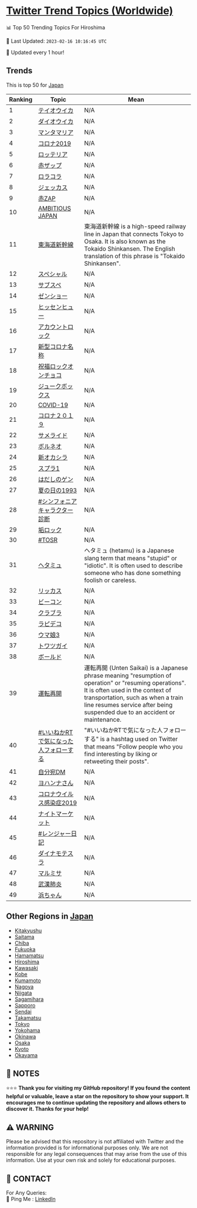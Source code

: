 [Twitter Trend Topics (Worldwide)](https://github.com/ErcinDedeoglu/Twitter-Trend-Topics)
==========


📊 Top 50 Trending Topics For Hiroshima

📆 Last Updated: `2023-02-16 10:16:45 UTC`

🔧 Updated every 1 hour!


## Trends

This is top 50 for [Japan](</Japan>)

| Ranking | Topic | Mean |
| ------- | ------------ | ------------ |
| 1 | [テイオウイカ](http://twitter.com/search?q=%e3%83%86%e3%82%a4%e3%82%aa%e3%82%a6%e3%82%a4%e3%82%ab) | N/A |
| 2 | [ダイオウイカ](http://twitter.com/search?q=%e3%83%80%e3%82%a4%e3%82%aa%e3%82%a6%e3%82%a4%e3%82%ab) | N/A |
| 3 | [マンタマリア](http://twitter.com/search?q=%e3%83%9e%e3%83%b3%e3%82%bf%e3%83%9e%e3%83%aa%e3%82%a2) | N/A |
| 4 | [コロナ2019](http://twitter.com/search?q=%e3%82%b3%e3%83%ad%e3%83%8a2019) | N/A |
| 5 | [ロッテリア](http://twitter.com/search?q=%e3%83%ad%e3%83%83%e3%83%86%e3%83%aa%e3%82%a2) | N/A |
| 6 | [赤ザップ](http://twitter.com/search?q=%e8%b5%a4%e3%82%b6%e3%83%83%e3%83%97) | N/A |
| 7 | [ロラコラ](http://twitter.com/search?q=%e3%83%ad%e3%83%a9%e3%82%b3%e3%83%a9) | N/A |
| 8 | [ジェッカス](http://twitter.com/search?q=%e3%82%b8%e3%82%a7%e3%83%83%e3%82%ab%e3%82%b9) | N/A |
| 9 | [赤ZAP](http://twitter.com/search?q=%e8%b5%a4ZAP) | N/A |
| 10 | [AMBITIOUS JAPAN](http://twitter.com/search?q=AMBITIOUS+JAPAN) | N/A |
| 11 | [東海道新幹線](http://twitter.com/search?q=%e6%9d%b1%e6%b5%b7%e9%81%93%e6%96%b0%e5%b9%b9%e7%b7%9a) | 東海道新幹線 is a high-speed railway line in Japan that connects Tokyo to Osaka. It is also known as the Tokaido Shinkansen. The English translation of this phrase is "Tokaido Shinkansen". |
| 12 | [スペシャル](http://twitter.com/search?q=%e3%82%b9%e3%83%9a%e3%82%b7%e3%83%a3%e3%83%ab) | N/A |
| 13 | [サブスペ](http://twitter.com/search?q=%e3%82%b5%e3%83%96%e3%82%b9%e3%83%9a) | N/A |
| 14 | [ゼンショー](http://twitter.com/search?q=%e3%82%bc%e3%83%b3%e3%82%b7%e3%83%a7%e3%83%bc) | N/A |
| 15 | [ヒッセンヒュー](http://twitter.com/search?q=%e3%83%92%e3%83%83%e3%82%bb%e3%83%b3%e3%83%92%e3%83%a5%e3%83%bc) | N/A |
| 16 | [アカウントロック](http://twitter.com/search?q=%e3%82%a2%e3%82%ab%e3%82%a6%e3%83%b3%e3%83%88%e3%83%ad%e3%83%83%e3%82%af) | N/A |
| 17 | [新型コロナ名称](http://twitter.com/search?q=%e6%96%b0%e5%9e%8b%e3%82%b3%e3%83%ad%e3%83%8a%e5%90%8d%e7%a7%b0) | N/A |
| 18 | [祝福ロックオンチョコ](http://twitter.com/search?q=%e7%a5%9d%e7%a6%8f%e3%83%ad%e3%83%83%e3%82%af%e3%82%aa%e3%83%b3%e3%83%81%e3%83%a7%e3%82%b3) | N/A |
| 19 | [ジュークボックス](http://twitter.com/search?q=%e3%82%b8%e3%83%a5%e3%83%bc%e3%82%af%e3%83%9c%e3%83%83%e3%82%af%e3%82%b9) | N/A |
| 20 | [COVID-19](http://twitter.com/search?q=COVID-19) | N/A |
| 21 | [コロナ２０１９](http://twitter.com/search?q=%e3%82%b3%e3%83%ad%e3%83%8a%ef%bc%92%ef%bc%90%ef%bc%91%ef%bc%99) | N/A |
| 22 | [サメライド](http://twitter.com/search?q=%e3%82%b5%e3%83%a1%e3%83%a9%e3%82%a4%e3%83%89) | N/A |
| 23 | [ボルネオ](http://twitter.com/search?q=%e3%83%9c%e3%83%ab%e3%83%8d%e3%82%aa) | N/A |
| 24 | [新オカシラ](http://twitter.com/search?q=%e6%96%b0%e3%82%aa%e3%82%ab%e3%82%b7%e3%83%a9) | N/A |
| 25 | [スプラ1](http://twitter.com/search?q=%e3%82%b9%e3%83%97%e3%83%a91) | N/A |
| 26 | [はだしのゲン](http://twitter.com/search?q=%e3%81%af%e3%81%a0%e3%81%97%e3%81%ae%e3%82%b2%e3%83%b3) | N/A |
| 27 | [夏の日の1993](http://twitter.com/search?q=%e5%a4%8f%e3%81%ae%e6%97%a5%e3%81%ae1993) | N/A |
| 28 | [#シンフォニアキャラクター診断](http://twitter.com/search?q=%23%e3%82%b7%e3%83%b3%e3%83%95%e3%82%a9%e3%83%8b%e3%82%a2%e3%82%ad%e3%83%a3%e3%83%a9%e3%82%af%e3%82%bf%e3%83%bc%e8%a8%ba%e6%96%ad) | N/A |
| 29 | [垢ロック](http://twitter.com/search?q=%e5%9e%a2%e3%83%ad%e3%83%83%e3%82%af) | N/A |
| 30 | [#TOSR](http://twitter.com/search?q=%23TOSR) | N/A |
| 31 | [ヘタミュ](http://twitter.com/search?q=%e3%83%98%e3%82%bf%e3%83%9f%e3%83%a5) | ヘタミュ (hetamu) is a Japanese slang term that means "stupid" or "idiotic". It is often used to describe someone who has done something foolish or careless. |
| 32 | [リッカス](http://twitter.com/search?q=%e3%83%aa%e3%83%83%e3%82%ab%e3%82%b9) | N/A |
| 33 | [ビーコン](http://twitter.com/search?q=%e3%83%93%e3%83%bc%e3%82%b3%e3%83%b3) | N/A |
| 34 | [クラブラ](http://twitter.com/search?q=%e3%82%af%e3%83%a9%e3%83%96%e3%83%a9) | N/A |
| 35 | [ラピデコ](http://twitter.com/search?q=%e3%83%a9%e3%83%94%e3%83%87%e3%82%b3) | N/A |
| 36 | [ウマ娘3](http://twitter.com/search?q=%e3%82%a6%e3%83%9e%e5%a8%983) | N/A |
| 37 | [トワツガイ](http://twitter.com/search?q=%e3%83%88%e3%83%af%e3%83%84%e3%82%ac%e3%82%a4) | N/A |
| 38 | [ボールド](http://twitter.com/search?q=%e3%83%9c%e3%83%bc%e3%83%ab%e3%83%89) | N/A |
| 39 | [運転再開](http://twitter.com/search?q=%e9%81%8b%e8%bb%a2%e5%86%8d%e9%96%8b) | 運転再開 (Unten Saikai) is a Japanese phrase meaning "resumption of operation" or "resuming operations". It is often used in the context of transportation, such as when a train line resumes service after being suspended due to an accident or maintenance. |
| 40 | [#いいねかRTで気になった人フォローする](http://twitter.com/search?q=%23%e3%81%84%e3%81%84%e3%81%ad%e3%81%8bRT%e3%81%a7%e6%b0%97%e3%81%ab%e3%81%aa%e3%81%a3%e3%81%9f%e4%ba%ba%e3%83%95%e3%82%a9%e3%83%ad%e3%83%bc%e3%81%99%e3%82%8b) | "#いいねかRTで気になった人フォローする" is a hashtag used on Twitter that means "Follow people who you find interesting by liking or retweeting their posts". |
| 41 | [自分宛DM](http://twitter.com/search?q=%e8%87%aa%e5%88%86%e5%ae%9bDM) | N/A |
| 42 | [ヨハンナさん](http://twitter.com/search?q=%e3%83%a8%e3%83%8f%e3%83%b3%e3%83%8a%e3%81%95%e3%82%93) | N/A |
| 43 | [コロナウイルス感染症2019](http://twitter.com/search?q=%e3%82%b3%e3%83%ad%e3%83%8a%e3%82%a6%e3%82%a4%e3%83%ab%e3%82%b9%e6%84%9f%e6%9f%93%e7%97%872019) | N/A |
| 44 | [ナイトマーケット](http://twitter.com/search?q=%e3%83%8a%e3%82%a4%e3%83%88%e3%83%9e%e3%83%bc%e3%82%b1%e3%83%83%e3%83%88) | N/A |
| 45 | [#レンジャー日記](http://twitter.com/search?q=%23%e3%83%ac%e3%83%b3%e3%82%b8%e3%83%a3%e3%83%bc%e6%97%a5%e8%a8%98) | N/A |
| 46 | [ダイナモテスラ](http://twitter.com/search?q=%e3%83%80%e3%82%a4%e3%83%8a%e3%83%a2%e3%83%86%e3%82%b9%e3%83%a9) | N/A |
| 47 | [マルミサ](http://twitter.com/search?q=%e3%83%9e%e3%83%ab%e3%83%9f%e3%82%b5) | N/A |
| 48 | [武漢肺炎](http://twitter.com/search?q=%e6%ad%a6%e6%bc%a2%e8%82%ba%e7%82%8e) | N/A |
| 49 | [浜ちゃん](http://twitter.com/search?q=%e6%b5%9c%e3%81%a1%e3%82%83%e3%82%93) | N/A |



## Other Regions in [Japan](</Japan>)

* [Kitakyushu](</Japan/Kitakyushu.md>)
* [Saitama](</Japan/Saitama.md>)
* [Chiba](</Japan/Chiba.md>)
* [Fukuoka](</Japan/Fukuoka.md>)
* [Hamamatsu](</Japan/Hamamatsu.md>)
* [Hiroshima](</Japan/Hiroshima.md>)
* [Kawasaki](</Japan/Kawasaki.md>)
* [Kobe](</Japan/Kobe.md>)
* [Kumamoto](</Japan/Kumamoto.md>)
* [Nagoya](</Japan/Nagoya.md>)
* [Niigata](</Japan/Niigata.md>)
* [Sagamihara](</Japan/Sagamihara.md>)
* [Sapporo](</Japan/Sapporo.md>)
* [Sendai](</Japan/Sendai.md>)
* [Takamatsu](</Japan/Takamatsu.md>)
* [Tokyo](</Japan/Tokyo.md>)
* [Yokohama](</Japan/Yokohama.md>)
* [Okinawa](</Japan/Okinawa.md>)
* [Osaka](</Japan/Osaka.md>)
* [Kyoto](</Japan/Kyoto.md>)
* [Okayama](</Japan/Okayama.md>)



## 📝 NOTES

⭐⭐⭐ **Thank you for visiting my GitHub repository! If you found the content helpful or valuable, leave a star on the repository to show your support. It encourages me to continue updating the repository and allows others to discover it. Thanks for your help!**


## ⚠️ WARNING

Please be advised that this repository is not affiliated with Twitter and the information provided is for informational purposes only. We are not responsible for any legal consequences that may arise from the use of this information. Use at your own risk and solely for educational purposes.


## 📨 CONTACT

 For Any Queries:  
            🏓 Ping Me : [LinkedIn](https://www.linkedin.com/in/ercindedeoglu/)
